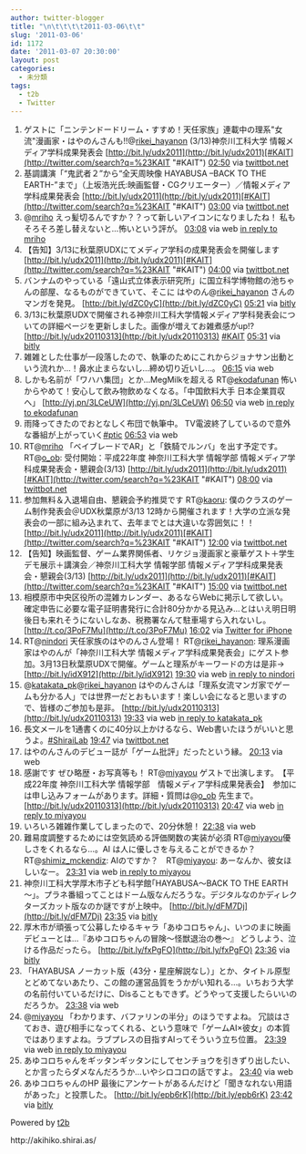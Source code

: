 ```yaml
---
author: twitter-blogger
title: "\n\t\t\t\t2011-03-06\t\t"
slug: '2011-03-06'
id: 1172
date: '2011-03-07 20:30:00'
layout: post
categories:
  - 未分類
tags:
  - t2b
  - Twitter
---
```


<div xmlns:georss="http://www.georss.org/georss">

1.  <span><span>ゲストに「ニンテンドードリーム・すすめ！天任家族」連載中の理系"女流"漫画家・はやのんさんも!!@[rikei_hayanon](http://twitter.com/rikei_hayanon "rikei_hayanon") (3/13)神奈川工科大学 情報メディア学科成果発表会 [http://bit.ly/udx2011](http://bit.ly/udx2011)[#KAIT](http://twitter.com/search?q=%23KAIT "#KAIT")</span> <span>[<span>02:50</span>](http://twitter.com/o_ob/status/44394328612814848) <span>via [twittbot.net](http://twittbot.net/)</span></span></span>
2.  <span><span>基調講演「“鬼武者２”から“全天周映像 HAYABUSA –BACK TO THE EARTH-”まで」（上坂浩光氏:映画監督・CGクリエーター）／情報メディア学科成果発表会 [http://bit.ly/udx2011](http://bit.ly/udx2011)[#KAIT](http://twitter.com/search?q=%23KAIT "#KAIT")</span> <span>[<span>03:00</span>](http://twitter.com/o_ob/status/44396843291000832) <span>via [twittbot.net](http://twittbot.net/)</span></span></span>
3.  <span><span>@[mriho](http://twitter.com/mriho "mriho") えっ髪切るんですか？？って新しいアイコンになりましたね！ 私もそろそろ差し替えないと…怖いという評が。</span> <span>[<span>03:08</span>](http://twitter.com/o_ob/status/44399074195152896) <span>via web</span> [in reply to mriho](http://twitter.com/mriho/status/44381637336760320)</span></span>
4.  <span><span>【告知】3/13に秋葉原UDXにてメディア学科の成果発表会を開催します [http://bit.ly/udx2011](http://bit.ly/udx2011)[#KAIT](http://twitter.com/search?q=%23KAIT "#KAIT")</span> <span>[<span>04:00</span>](http://twitter.com/o_ob/status/44411993670684672) <span>via [twittbot.net](http://twittbot.net/)</span></span></span>
5.  <span><span>バンナムのやっている「遠山式立体表示研究所」に国立科学博物館の池ちゃんの部屋、なるものができていて、そこに はやのん@[rikei_hayanon](http://twitter.com/rikei_hayanon "rikei_hayanon") さんのマンガを発見。 [http://bit.ly/dZC0yC](http://bit.ly/dZC0yC)</span> <span>[<span>05:21</span>](http://twitter.com/o_ob/status/44432438717452288) <span>via [bitly](http://bit.ly)</span></span></span>
6.  <span><span>3/13に秋葉原UDXで開催される神奈川工科大学情報メディア学科発表会についての詳細ページを更新しました。画像が増えてお雑煮感がup!? [http://bit.ly/udx20110313](http://bit.ly/udx20110313) [#KAIT](http://twitter.com/search?q=%23KAIT "#KAIT")</span> <span>[<span>05:31</span>](http://twitter.com/o_ob/status/44434885703770113) <span>via [bitly](http://bit.ly)</span></span></span>
7.  <span><span>雑雑とした仕事が一段落したので、執筆のためにこれからジョナサン出動という流れか…！鼻水止まらないし…締め切り近いし…。</span> <span>[<span>06:15</span>](http://twitter.com/o_ob/status/44445950571331584) <span>via web</span></span></span>
8.  <span><span>しかも名前が「ワハハ集団」とか…MegMilkを超える RT@[ekodafunan](http://twitter.com/ekodafunan "ekodafunan") 怖いからやめて！安心して飲み物飲めなくなる。「中国飲料大手 日本企業買収へ」 [http://yj.pn/3LCeUW](http://yj.pn/3LCeUW)</span> <span>[<span>06:50</span>](http://twitter.com/o_ob/status/44454856127299584) <span>via web</span> [in reply to ekodafunan](http://twitter.com/ekodafunan/status/44454360314413057)</span></span>
9.  <span><span>雨降ってきたのでおとなしく布団で執筆中。 TV電波終了しているので意外な番組が上がっていく[#ptic](http://twitter.com/search?q=%23ptic "#ptic")</span> <span>[<span>06:53</span>](http://twitter.com/o_ob/status/44455584958906368) <span>via web</span></span></span>
10.  <span><span>RT@[mriho](http://twitter.com/mriho "mriho") 「ベイブレードでAR」と「鉄騎でルンバ」を出す予定です。RT@[o_ob](http://twitter.com/o_ob "o_ob"): 受付開始：平成22年度 神奈川工科大学 情報学部 情報メディア学科成果発表会・懇親会(3/13) [http://bit.ly/udx2011](http://bit.ly/udx2011)[#KAIT](http://twitter.com/search?q=%23KAIT "#KAIT")</span> <span>[<span>08:00</span>](http://twitter.com/o_ob/status/44472337952804864) <span>via [twittbot.net](http://twittbot.net/)</span></span></span>
11.  <span><span>参加無料＆入退場自由、懇親会予約推奨です RT@[kaoru](http://twitter.com/kaoru "kaoru"): 僕のクラスのゲーム制作発表会＠UDX秋葉原が3/13 12時から開催されます！大学の立派な発表会の一部に組み込まれて、去年までとは大違いな雰囲気に！！ [http://bit.ly/udx2011](http://bit.ly/udx2011)[#KAIT](http://twitter.com/search?q=%23KAIT "#KAIT")</span> <span>[<span>12:00</span>](http://twitter.com/o_ob/status/44532747900952576) <span>via [twittbot.net](http://twittbot.net/)</span></span></span>
12.  <span><span>【告知】映画監督、ゲーム業界関係者、リケジョ漫画家と豪華ゲスト＋学生デモ展示＋講演会／神奈川工科大学 情報学部 情報メディア学科成果発表会・懇親会(3/13) [http://bit.ly/udx2011](http://bit.ly/udx2011)[#KAIT](http://twitter.com/search?q=%23KAIT "#KAIT")</span> <span>[<span>15:00</span>](http://twitter.com/o_ob/status/44578034027741184) <span>via [twittbot.net](http://twittbot.net/)</span></span></span>
13.  <span><span>相模原市中央区役所の混雑カレンダー、あるならWebに掲示して欲しい。 確定申告に必要な電子証明書発行に合計80分かかる見込み...とはいえ明日明後日も来れそうにないしなあ、税務署なんて駐車場すら入れないし。 [http://t.co/3PoF7Mu](http://t.co/3PoF7Mu)</span> <span>[<span>16:02</span>](http://twitter.com/o_ob/status/44593820976955392) <span>via [Twitter for iPhone](http://twitter.com/)</span></span></span>
14.  <span><span>RT@[nindori](http://twitter.com/nindori "nindori") 天任家族のはやのんさん登場！ RT@[rikei_hayanon](http://twitter.com/rikei_hayanon "rikei_hayanon"): 理系漫画家はやのんが「神奈川工科大学 情報メディア学科成果発表会」にゲスト参加。3月13日秋葉原UDXで開催。ゲームと理系がキーワードの方は是非→ [http://bit.ly/idX912](http://bit.ly/idX912)</span> <span>[<span>19:30</span>](http://twitter.com/o_ob/status/44646006171770880) <span>via web</span> [in reply to nindori](http://twitter.com/nindori/status/44615963634704384)</span></span>
15.  <span><span>@[katakata_pk](http://twitter.com/katakata_pk "katakata_pk")@[rikei_hayanon](http://twitter.com/rikei_hayanon "rikei_hayanon") はやのんさんは「理系女流マンガ家でゲームも分かる人」では世界一だとおもいます！楽しい会になると思いますので、皆様のご参加も是非。 [http://bit.ly/udx20110313](http://bit.ly/udx20110313)</span> <span>[<span>19:33</span>](http://twitter.com/o_ob/status/44646774064939008) <span>via web</span> [in reply to katakata_pk](http://twitter.com/katakata_pk/status/44639722445869056)</span></span>
16.  <span><span>長文メールを1通書くのに40分以上かけるなら、Web書いたほうがいいと思うよ。[#ShiraiLab](http://twitter.com/search?q=%23ShiraiLab "#ShiraiLab")</span> <span>[<span>19:47</span>](http://twitter.com/o_ob/status/44650343094689792) <span>via [twittbot.net](http://twittbot.net/)</span></span></span>
17.  <span><span>はやのんさんのデビュー誌が「ゲーム批評」だったという縁。</span> <span>[<span>20:13</span>](http://twitter.com/o_ob/status/44656915548094464) <span>via web</span></span></span>
18.  <span><span>感謝です ぜひ略歴・お写真等も！ RT@[miyayou](http://twitter.com/miyayou "miyayou") ゲストで出演します。　【平成22年度 神奈川工科大学 情報学部　情報メディア学科成果発表会】　参加には申し込みフォームがあります。詳細・質問は@[o_ob](http://twitter.com/o_ob "o_ob") 先生まで。[http://bit.ly/udx20110313](http://bit.ly/udx20110313)</span> <span>[<span>20:47</span>](http://twitter.com/o_ob/status/44665451908841472) <span>via web</span> [in reply to miyayou](http://twitter.com/miyayou/status/44663994300112896)</span></span>
19.  <span><span>いろいろ雑雑作業してしまったので、20分休憩！</span> <span>[<span>22:38</span>](http://twitter.com/o_ob/status/44693296848699392) <span>via web</span></span></span>
20.  <span><span>難易度調整するためには空気読める評価関数の実装が必須 RT@[miyayou](http://twitter.com/miyayou "miyayou")優しさをくれるなら...。AI は人に優しさを与えることができるか？ RT@[shimiz_mckendiz](http://twitter.com/shimiz_mckendiz "shimiz_mckendiz"): AIのですか？　RT@[miyayou](http://twitter.com/miyayou "miyayou"): あーなんか、彼女ほしいなー。</span> <span>[<span>23:31</span>](http://twitter.com/o_ob/status/44706667388092416) <span>via web</span> [in reply to miyayou](http://twitter.com/miyayou/status/44706005438832641)</span></span>
21.  <span><span>神奈川工科大学厚木市子ども科学館｢HAYABUSA～BACK TO THE EARTH～｣。プラネ番組ってことはドーム版なんだろうな。デジタルなのかディレクターズカット版なのか謎ですが上映中。 [http://bit.ly/dFM7Dj](http://bit.ly/dFM7Dj)</span> <span>[<span>23:35</span>](http://twitter.com/o_ob/status/44707637404774400) <span>via [bitly](http://bit.ly)</span></span></span>
22.  <span><span>厚木市が頑張って公募したゆるキャラ「あゆコロちゃん」、いつのまに映画デビューとは...『あゆコロちゃんの冒険～怪獣退治の巻～』 どうしよう、泣ける作品だったら。 [http://bit.ly/fxPgFO](http://bit.ly/fxPgFO)</span> <span>[<span>23:36</span>](http://twitter.com/o_ob/status/44707933556191232) <span>via [bitly](http://bit.ly)</span></span></span>
23.  <span><span>「HAYABUSA ノーカット版（43分・星座解説なし）」とか、タイトル原型とどめてないあたり、この館の運営品質をうかがい知れる…。いちおう大学の名前付いているだけに、Disることもできず。どうやって支援したらいいのだろうか。</span> <span>[<span>23:38</span>](http://twitter.com/o_ob/status/44708404941422593) <span>via web</span></span></span>
24.  <span><span>@[miyayou](http://twitter.com/miyayou "miyayou") 「わかります、バファリンの半分」のほうですよね。 冗談はさておき、遊び相手になってくれる、という意味で「ゲームAI×彼女」の本質ではありますよね。ラブプレスの目指すAIってそういう立ち位置。</span> <span>[<span>23:39</span>](http://twitter.com/o_ob/status/44708862154113024) <span>via web</span> [in reply to miyayou](http://twitter.com/miyayou/status/44707432252981248)</span></span>
25.  <span><span>あゆコロちゃんをギッタンギッタンにしてセンチョウを引きずり出したい、 とか言ったらダメなんだろうか…いやシロコロの話ですよ。</span> <span>[<span>23:40</span>](http://twitter.com/o_ob/status/44709091045679104) <span>via web</span></span></span>
26.  <span><span>あゆコロちゃんのHP 最後にアンケートがあるんだけど「聞きなれない用語があった」と投票した。 [http://bit.ly/epb6rK](http://bit.ly/epb6rK)</span> <span>[<span>23:42</span>](http://twitter.com/o_ob/status/44709522396286976) <span>via [bitly](http://bit.ly)</span></span></span>

</div>

Powered by [t2b](http://t2b.utilz.jp/)

<div>http://akihiko.shirai.as/</div>